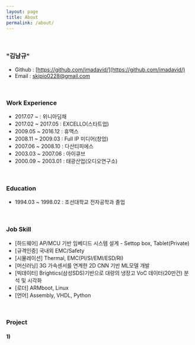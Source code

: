 ```yaml
---
layout: page
title: About
permalink: /about/
---
```


<br/>

### "김남규"
- Github : [https://github.com/imadavid/](https://github.com/imadavid/)     
- Email : skipio0228@gmail.com

<br/>

### Work Experience

- 2017.07 ~            : 위니아딤채
- 2017.02 ~ 2017.05    : EXCELLO(스타트업)
- 2009.05 ~ 2016.12    : 휴맥스
- 2008.11 ~ 2009.03    : Full IP 미디어(창업)
- 2007.06 ~ 2008.10    : 다산티피에스
- 2003.03 ~ 2007.06    : 아이큐브
- 2000.09 ~ 2003.01    : 태광산업(오디오연구소)

<br/>

### Education
- 1994.03 ~ 1998.02 : 조선대학교 전자공학과 졸업

<br/>

### Job Skill
- [하드웨어]   AP/MCU 기반 임베디드 시스템 설계 - Settop box, Tablet(Private)
- [규격인증]   국내외 EMC/Safety
- [시뮬레이션] Thermal, EMC(PI/SI/EMI/ESD/RI)
- [머신러닝]   3G 가속센서를 연계한 2D CNN 기반 ML모델 개발
- [빅데이터]   Brightics(삼성SDS)기반으로 대량의 냉장고 VoC 데이터(20만건) 분석 및 시각화  
- [로더]       ARMboot, Linux
- [언어]       Assembly, VHDL, Python

<br/>

### Project 

#### <b> 1)
